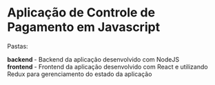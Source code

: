 # Aplicação de Controle de Pagamento em Javascript

Pastas: 

<b>backend </b> - Backend da aplicação desenvolvido com NodeJS 
<br />
<b>frontend </b> - Frontend da aplicação desenvolvido com React e utilizando Redux para gerenciamento do estado da aplicação 
